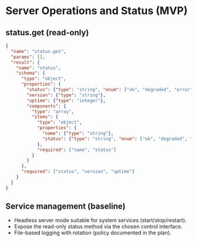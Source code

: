 # Server Operations and Status (MVP)

## status.get (read-only)
```json
{
  "name": "status.get",
  "params": [],
  "result": {
    "name": "status",
    "schema": {
      "type": "object",
      "properties": {
        "status": {"type": "string", "enum": ["ok", "degraded", "error"]},
        "version": {"type": "string"},
        "uptime": {"type": "integer"},
        "components": {
          "type": "array",
          "items": {
            "type": "object",
            "properties": {
              "name": {"type": "string"},
              "status": {"type": "string", "enum": ["ok", "degraded", "error"]}
            },
            "required": ["name", "status"]
          }
        }
      },
      "required": ["status", "version", "uptime"]
    }
  }
}
```

## Service management (baseline)
- Headless server mode suitable for system services (start/stop/restart).
- Expose the read-only status method via the chosen control interface.
- File-based logging with rotation (policy documented in the plan).

